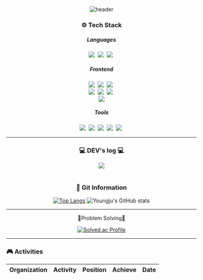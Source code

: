 <div align="center"> 
  
  ![header](https://capsule-render.vercel.app/api?type=waving&color=auto&height=300&section=header&text=안녕하세요,%20전%20영주입니다&fontSize=60)
  <div>
  <p align="center">
    <h3>⚙ Tech Stack</h3>
    <div>
    <h5>Languages</h5>
    <img src="https://img.shields.io/badge/JavaScript-yellow?style=flat-square&logo=javascript&logoColor=white"/>&nbsp
    <img src="https://img.shields.io/badge/c++-00599C?style=flat-square&logo=c%2B%2B&logoColor=white">
&nbsp<img src="https://img.shields.io/badge/Java-orange?style=flat-square&logo=java&logoColor=white"/>&nbsp
    </div>
    <div>
    <h5>Frontend</h5>
      <img src="https://img.shields.io/badge/html5-E34F26?style=flat-square&logo=html5&logoColor=white">&nbsp
        <img src="https://img.shields.io/badge/css-1572B6?style=flat-square&logo=css3&logoColor=white">&nbsp
        <img src="https://img.shields.io/badge/
        TypeScript-2F74C0?style=flat-square&logo=TypeScript&logoColor=white">&nbsp</br>
    <img src="https://img.shields.io/badge/React-61DAFB?style=flat-square&logo=react&logoColor=black"/>&nbsp
    <img src="https://img.shields.io/badge/Vue-4FC08D?style=flat-square&logo=Vue.js&logoColor=white"/>&nbsp
    <img src="https://img.shields.io/badge/Svelte-FF3E00?style=flat-square&logo=Svelte&logoColor=white"/>&nbsp
    </br>
      <img src="https://img.shields.io/badge/flutter-02569B?style=flat-square&logo=flutter&logoColor=white">
    </div>
    <div>
    <h5>Tools</h5>
    <img src="https://img.shields.io/badge/Visual Studio Code-007ACC?style=flat-square&logo=visualstudiocode&logoColor=white"/></a>&nbsp 
    <img src="https://img.shields.io/badge/GitHub-181717?style=flat-square&logo=github&logoColor=ffffff"/></a>&nbsp
    <img src="https://img.shields.io/badge/GitLab-FC6D26?style=flat-square&logo=gitlab&logoColor=ffffff"/></a>&nbsp
    <img src="https://img.shields.io/badge/Jira-0052CC?style=flat-square&logo=jira&logoColor=ffffff"/></a>&nbsp
    <img src="https://img.shields.io/badge/Notion-000000?style=flat-square&logo=notion&logoColor=ffffff"/></a>&nbsp
    </div>
  </p>
</div>
<hr>
<div>
<h3>
💻 DEV's log 💻
</h3>
    <a href="https://velog.io/@jeon-yj">
        <img src="https://img.shields.io/badge/Velog-20c997?style=flat-square&logo=Vimeo&logoColor=white"> 
    </a>
<!--     [![Velog's GitHub stats](https://velog-readme-stats.vercel.app/api?name=jeon-yj)](https://github.com/jeon-yj/velog-readme-stats) -->

</div><br>
<div>
  <h3>📑 Git Information</h3>
   
  [![Top Langs](https://github-readme-stats.vercel.app/api/top-langs/?username=Jeon-YJ1004&layout=compact)](https://github.com/Jeon-YJ1004/github-readme-stats)
  ![Youngju's GitHub stats](https://github-readme-stats.vercel.app/api?username=Jeon-YJ1004&count_private=true&show_icons=true&theme=transparent)

</div>
 
---
💪Problem Solving💪

[![Solved.ac Profile](http://mazassumnida.wtf/api/v2/generate_badge?boj=dudwn5374)](https://solved.ac/dudwn5374)

</div>

<hr>
<div>
  <h3>🎮 Activities</h3>
  
  |Organization|Activity|Position|Achieve|Date|
  |:---:|:---:|:---:|:---:|:---:|
</div>
